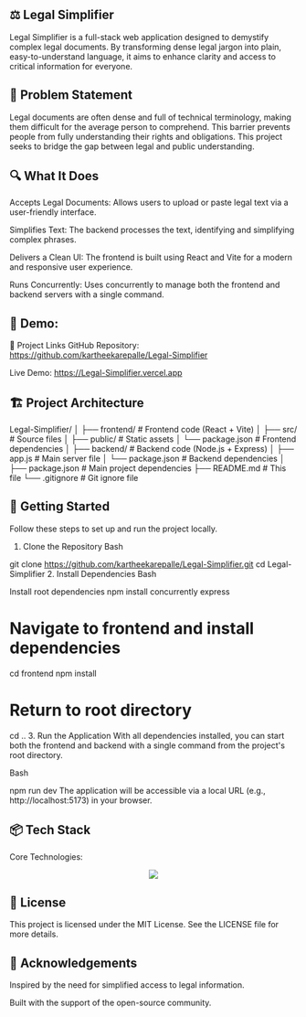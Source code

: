 ⚖️ Legal Simplifier
---

Legal Simplifier is a full-stack web application designed to demystify complex legal documents. By transforming dense legal jargon into plain, easy-to-understand language, it aims to enhance clarity and access to critical information for everyone.

🧩 Problem Statement
---
Legal documents are often dense and full of technical terminology, making them difficult for the average person to comprehend. This barrier prevents people from fully understanding their rights and obligations. This project seeks to bridge the gap between legal and public understanding.

🔍 What It Does
---
Accepts Legal Documents: Allows users to upload or paste legal text via a user-friendly interface.

Simplifies Text: The backend processes the text, identifying and simplifying complex phrases.

Delivers a Clean UI: The frontend is built using React and Vite for a modern and responsive user experience.

Runs Concurrently: Uses concurrently to manage both the frontend and backend servers with a single command.

🎥 Demo:
---
🔗 Project Links
GitHub Repository: https://github.com/kartheekarepalle/Legal-Simplifier

Live Demo: https://Legal-Simplifier.vercel.app

🏗️ Project Architecture
---
Legal-Simplifier/
│
├── frontend/                   # Frontend code (React + Vite)
│   ├── src/                    # Source files
│   ├── public/                 # Static assets
│   └── package.json            # Frontend dependencies
│
├── backend/                    # Backend code (Node.js + Express)
│   ├── app.js                  # Main server file
│   └── package.json            # Backend dependencies
│
├── package.json                # Main project dependencies
├── README.md                   # This file
└── .gitignore                  # Git ignore file

🚀 Getting Started
---
Follow these steps to set up and run the project locally.

1. Clone the Repository
Bash

git clone https://github.com/kartheekarepalle/Legal-Simplifier.git
cd Legal-Simplifier
2. Install Dependencies
Bash

Install root dependencies
npm install concurrently express

# Navigate to frontend and install dependencies
cd frontend
npm install

# Return to root directory
cd ..
3. Run the Application
With all dependencies installed, you can start both the frontend and backend with a single command from the project's root directory.

Bash

npm run dev
The application will be accessible via a local URL (e.g., http://localhost:5173) in your browser.

📦 Tech Stack
---
Core Technologies:
<p align="center">
<img src="https://skillicons.dev/icons?i=react,vite,nodejs,express,npm,git" />
</p>

📄 License
---
This project is licensed under the MIT License.
See the LICENSE file for more details.

🙌 Acknowledgements
---
Inspired by the need for simplified access to legal information.

Built with the support of the open-source community.